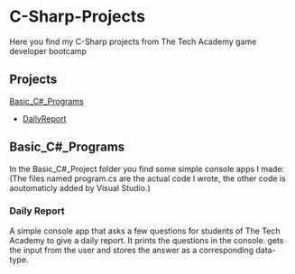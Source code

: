 # C-Sharp-Projects
Here you find my C-Sharp projects from The Tech Academy game developer bootcamp

## Projects
[Basic_C#_Programs](#basic_c_programs)
- [DailyReport](url)

## Basic_C#_Programs
In the Basic_C#_Project folder you find some simple console apps I made:
(The files named program.cs are the actual code I wrote, the other code is aoutomaticly added by Visual Studio.)

### Daily Report
A simple console app that asks a few questions for students of The Tech Academy to give a daily report.
It prints the questions in the console. gets the input from the user and stores the answer as a corresponding data-type.

